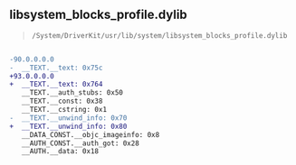 ## libsystem_blocks_profile.dylib

> `/System/DriverKit/usr/lib/system/libsystem_blocks_profile.dylib`

```diff

-90.0.0.0.0
-  __TEXT.__text: 0x75c
+93.0.0.0.0
+  __TEXT.__text: 0x764
   __TEXT.__auth_stubs: 0x50
   __TEXT.__const: 0x38
   __TEXT.__cstring: 0x1
-  __TEXT.__unwind_info: 0x70
+  __TEXT.__unwind_info: 0x80
   __DATA_CONST.__objc_imageinfo: 0x8
   __AUTH_CONST.__auth_got: 0x28
   __AUTH.__data: 0x18

```
